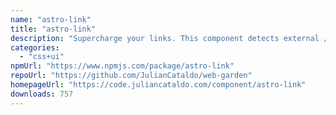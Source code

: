 ```yaml
---
name: "astro-link"
title: "astro-link"
description: "Supercharge your links. This component detects external / anchor / same domain / mail / telephone href, and apply optimizations accordingly."
categories:
  - "css+ui"
npmUrl: "https://www.npmjs.com/package/astro-link"
repoUrl: "https://github.com/JulianCataldo/web-garden"
homepageUrl: "https://code.juliancataldo.com/component/astro-link"
downloads: 757
---
```

